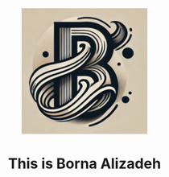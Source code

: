 
<div align='center'>
  <img src='./bornaimg.jpg' width='250px' />
  <h1>This is Borna Alizadeh</h1>

</div>
